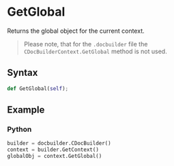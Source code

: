 # GetGlobal

Returns the global object for the current context.

> Please note, that for the `.docbuilder` file the `CDocBuilderContext.GetGlobal` method is not used.

## Syntax

```py
def GetGlobal(self);
```

## Example

### Python

``` py
builder = docbuilder.CDocBuilder()
context = builder.GetContext()
globalObj = context.GetGlobal()
```
